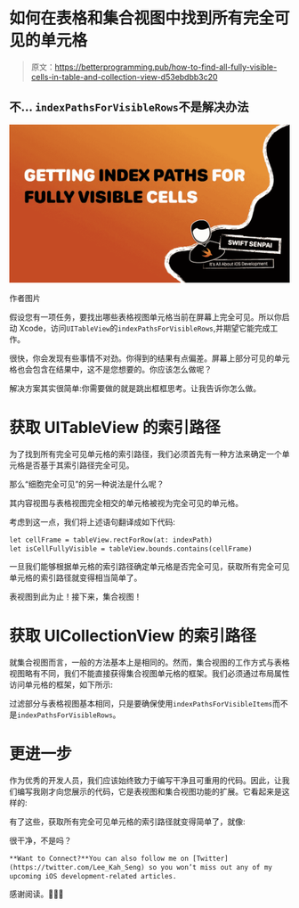 # 如何在表格和集合视图中找到所有完全可见的单元格

> 原文：<https://betterprogramming.pub/how-to-find-all-fully-visible-cells-in-table-and-collection-view-d53ebdbb3c20>

## 不… `indexPathsForVisibleRows`不是解决办法

![](img/a96e9983719ed7f465e1a28f273bba6e.png)

作者图片

假设您有一项任务，要找出哪些表格视图单元格当前在屏幕上完全可见。所以你启动 Xcode，访问`UITableView`的`indexPathsForVisibleRows`,并期望它能完成工作。

很快，你会发现有些事情不对劲。你得到的结果有点偏差。屏幕上部分可见的单元格也会包含在结果中，这不是您想要的。你应该怎么做呢？

解决方案其实很简单:你需要做的就是跳出框框思考。让我告诉你怎么做。

# 获取 UITableView 的索引路径

为了找到所有完全可见单元格的索引路径，我们必须首先有一种方法来确定一个单元格是否基于其索引路径完全可见。

那么“细胞完全可见”的另一种说法是什么呢？

其内容视图与表格视图完全相交的单元格被视为完全可见的单元格。

考虑到这一点，我们将上述语句翻译成如下代码:

```
let cellFrame = tableView.rectForRow(at: indexPath)
let isCellFullyVisible = tableView.bounds.contains(cellFrame)
```

一旦我们能够根据单元格的索引路径确定单元格是否完全可见，获取所有完全可见单元格的索引路径就变得相当简单了。

表视图到此为止！接下来，集合视图！

# 获取 UICollectionView 的索引路径

就集合视图而言，一般的方法基本上是相同的。然而，集合视图的工作方式与表格视图略有不同，我们不能直接获得集合视图单元格的框架。我们必须通过布局属性访问单元格的框架，如下所示:

过滤部分与表格视图基本相同，只是要确保使用`indexPathsForVisibleItems`而不是`indexPathsForVisibleRows`。

# 更进一步

作为优秀的开发人员，我们应该始终致力于编写干净且可重用的代码。因此，让我们编写我刚才向您展示的代码，它是表视图和集合视图功能的扩展。它看起来是这样的:

有了这些，获取所有完全可见单元格的索引路径就变得简单了，就像:

很干净，不是吗？

```
**Want to Connect?**You can also follow me on [Twitter](https://twitter.com/Lee_Kah_Seng) so you won’t miss out any of my upcoming iOS development-related articles.
```

感谢阅读。👨🏻‍💻